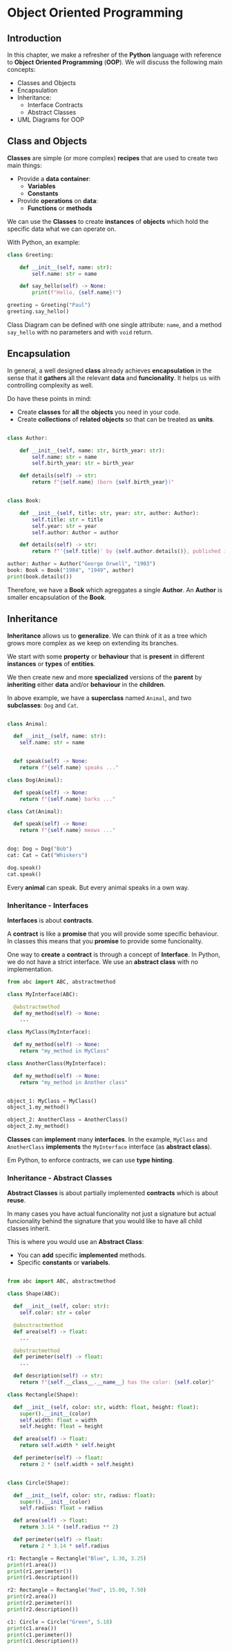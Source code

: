 # Object Oriented Programming

## Introduction

In this chapter, we make a refresher of the **Python** language with reference to **Object Oriented Programming** (**OOP**). We will discuss the following main concepts:
- Classes and Objects
- Encapsulation
- Inheritance:
  - Interface Contracts
  - Abstract Classes
- UML Diagrams for OOP

## Class and Objects

**Classes** are simple (or more complex) **recipes** that are used to create two main things:
- Provide a **data container**:
  - **Variables**
  - **Constants**
- Provide **operations** on **data**:
  - **Functions** or **methods**
  
We can use the **Classes** to create **instances** of **objects** which hold the specific data what we can operate on.

With Python, an example:

```python
class Greeting:

    def __init__(self, name: str):
        self.name: str = name

    def say_hello(self) -> None:
        print(f"Hello, {self.name}!")

greeting = Greeting("Paul")
greeting.say_hello()
```

Class Diagram can be defined with one single attribute: `name`, and a method `say_hello` with no parameters and with `void` return.

## Encapsulation

In general, a well designed **class** already achieves **encapsulation** in the sense that it **gathers** all the relevant **data** and **funcionality**. It helps us with controlling complexity as well.

Do have these points in mind:
- Create **classes** for **all** the **objects** you need in your code.
- Create **collections** of **related objects** so that can be treated as **units**.

```python

class Author:

    def __init__(self, name: str, birth_year: str):
        self.name: str = name
        self.birth_year: str = birth_year

    def details(self) -> str:
        return f"{self.name} (born {self.birth_year})"


class Book:

    def __init__(self, title: str, year: str, author: Author):
        self.title: str = title
        self.year: str = year
        self.author: Author = author

    def details(self) -> str:
        return f"'{self.title}' by {self.author.details()}, published in {self.year}."

author: Author = Author("George Orwell", "1903")
book: Book = Book("1984", "1949", author)
print(book.details())

```

Therefore, we have a **Book** which agreggates a single **Author**. An **Author** is smaller encapsulation of the **Book**.

## Inheritance

**Inheritance** allows us to **generalize**. We can think of it as a tree which grows more complex as we keep on extending its branches.

We start with some **property** or **behaviour** that is **present** in different **instances** or **types** of **entities**.

We then create new and more **specialized** versions of the **parent** by **inheriting** either **data** and/or **behaviour** in the **children**.

In above example, we have a **superclass** named `Animal`, and two **subclasses**: `Dog` and `Cat`.


```python

class Animal:

  def __init__(self, name: str):
    self.name: str = name


  def speak(self) -> None:
    return f"{self.name} speaks ..."

class Dog(Animal):

  def speak(self) -> None:
    return f"{self.name} barks ..."

class Cat(Animal):

  def speak(self) -> None:
    return f"{self.name} meows ..."


dog: Dog = Dog("Bob")
cat: Cat = Cat("Whiskers")

dog.speak()
cat.speak()
```

Every **animal** can speak. But every animal speaks in a own way.

### Inheritance - Interfaces

**Interfaces** is about **contracts**. 

A **contract** is like a **promise** that you will provide some specific behaviour. In classes this means that you **promise** to provide some funcionality.

One way to **create** a **contract** is through a concept of **Interface**. In Python, we do not have a strict interface. We use an **abstract class** with no implementation.

```python
from abc import ABC, abstractmethod

class MyInterface(ABC):

  @abstractmethod
  def my_method(self) -> None:
    ...

class MyClass(MyInterface):

  def my_method(self) -> None:
    return "my_method in MyClass"

class AnotherClass(MyInterface):

  def my_method(self) -> None:
    return "my_method in Another class"


object_1: MyClass = MyClass()
object_1.my_method()

object_2: AnotherClass = AnotherClass()
object_2.my_method()

```

**Classes** can **implement** many **interfaces**. In the example, `MyClass` and `AnotherClass` **implements** the `MyInterface` interface (as **abstract class**).

Em Python, to enforce contracts, we can use **type hinting**.

### Inheritance - Abstract Classes

**Abstract Classes** is about partially implemented **contracts** which is about **reuse**.

In many cases you have actual funcionality not just a signature but actual funcionality behind the signature that you would like to have all child classes inherit.

This is where you would use an **Abstract Class**:
  - You can **add** specific **implemented** methods.
  - Specific **constants** or **variabels**.

```python

from abc import ABC, abstractmethod

class Shape(ABC):

  def __init__(self, color: str):
    self.color: str = color

  @absctractmethod
  def area(self) -> float:
    ...

  @abstractmethod
  def perimeter(self) -> float:
    ...

  def description(self) -> str:
    return f"{self.__class__.__name__} has the color: {self.color}"

class Rectangle(Shape):

  def __init__(self, color: str, width: float, height: float):
    super().__init__(color)
    self.width: float = width
    self.height: float = height

  def area(self) -> float:
    return self.width * self.height

  def perimeter(self) -> float:
    return 2 * (self.width + self.height)


class Circle(Shape):

  def __init__(self, color: str, radius: float):
    super().__init__(color)
    self.radius: float = radius

  def area(self) -> float:
    return 3.14 * (self.radius ** 2)

  def perimeter(self) -> float:
    return 2 * 3.14 * self.radius

r1: Rectangle = Rectangle("Blue", 1.30, 3.25)
print(r1.area())
print(r1.perimeter())
print(r1.description())

r2: Rectangle = Rectangle("Red", 15.00, 7.50)
print(r2.area())
print(r2.perimeter())
print(r2.description())

c1: Circle = Circle("Green", 5.18)
print(c1.area())
print(c1.perimeter())
print(c1.description())

```
